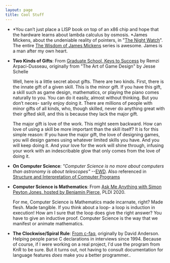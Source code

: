 ```yaml
---
layout: page
title: Cool Stuff
---
```


- *You can’t just place a LISP book on top of an x86 chip and hope that the hardware learns about lambda calculus by osmosis. *James Mickens, about the undeniable reality of pointers, in  "[The Night Watch](http://scholar.harvard.edu/files/mickens/files/thenightwatch.pdf)". The entire [The Wisdom of James Mickens](https://mickens.seas.harvard.edu/wisdom-james-mickens) series is awesome. James is a man after my own heart.

- **Two Kinds of Gifts**: From [Graduate School, Keys to
  Success](https://www.youtube.com/watch?v=fqPSnjewkuA) by Remzi Arpaci-Dusseau, originally
  from "The Art of Game Design" by Jesse Schelle

	Well, here is a little secret about gifts. There are two kinds. First, there is
	the innate gift of a given skill. This is the minor gift. If you have this gift,
	a skill such as game design, mathematics, or playing the piano comes naturally
	to you. You can do it easily, almost without thinking. But you don’t neces-
	sarily enjoy doing it. There are millions of people with minor gifts of all
	kinds, who, though skilled, never do anything great with their gifted skill, and
	this is because they lack the major gift.
	  
	The major gift is love of the work. This might seem backward. How can love of
	using a skill be more important than the skill itself? It is for this simple
	reason: If you have the major gift, the love of designing games, you will
	design games using whatever limited skills you have. And you will keep doing
	it. And your love for the work will shine through, infusing your work with an
	indescribable glow that only comes from the love of doing it.

- **On Computer Science**: *"Computer Science is no more about computers than
  astronomy is about telescopes"* --[EWD](https://www.cs.utexas.edu/users/EWD/).
  Also referenced in [Structure and Interpretation of Computer
  Programs](https://github.com/sarabander/sicp-pdf)

- **Computer Science is Mathematics**: From [Ask Me Anything with Simon Peyton
  Jones, hosted by Benjamin
  Pierce](https://www.youtube.com/watch?v=LLerxBNiHDo), PLDI 2020.

	For me, Computer Science is Mathematics made incarnate, right? Made flesh.
	Made tangible. If you think about a loop- a loop is induction in
	execution! How am I sure that the loop does give the right answer? You have
	to give an inductive proof. Computer Science is the way that we manifest or
	animate mathematics.


- **The Clockwise/Spiral Rule**: [From c-faq](
  http://c-faq.com/decl/spiral.anderson.html), originally by David Anderson.
  Helping people parse C declarations in interviews since 1994. Because of
  course, if I were working on a real project, I'd use the program from KnR to
  be sure. But it turns out, not having to consult documentation for language
  features _does_ make you a better programmer..
